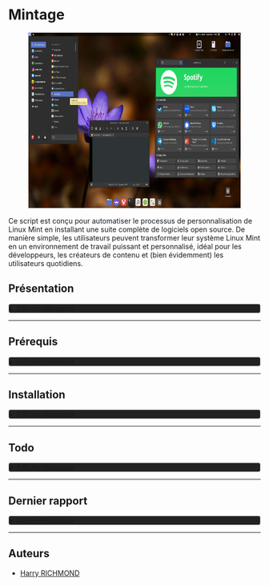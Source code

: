 # Mintage

<figure>
  <img src="./DATA/preview.jpg" alt="Preview" height="350">
  <figcaption></figcaption>
</figure>

Ce script est conçu pour automatiser le processus de personnalisation de Linux Mint en installant une suite complète de logiciels open source. De manière simple, les utilisateurs peuvent transformer leur système Linux Mint en un environnement de travail puissant et personnalisé, idéal pour les développeurs, les créateurs de contenu et (bien évidemment) les utilisateurs quotidiens.

## Présentation

<details style="background-color: #222222; border: 1px solid #ccc; border-radius: 4px;">
<summary>Afficher/Masquer</summary>

### Fonctionnalités

- **Installation Automatique** : Déployez votre environnement personnalisé sans intervention manuelle.
- **Suite Complète** : Le script inclut des logiciels pour le développement, la bureautique, le multimédia, et plus encore.
- **Open Source** : Tous les logiciels installés sont open source, garantissant transparence et respect de la vie privée.
- **Thème Préconfiguré** : Profitez d'un thème sobre et fonctionnel, conçu pour une expérience utilisateur optimale.

### Liste de logiciels

Une liste non exhaustive des logiciels inclus dans ce script :

- **Développement**: Codium, Git, Docker
- **Bureautique**: LibreOffice, Thunderbird
- **Multimédia**: GIMP, Kodi
- **Internet**: Vivaldi, FileZilla
- ...et beaucoup d'autres !

Vous pouvez aussi consulter [la liste complète.](./DATA/complete-list.md)

### Contributions

Les contributions sont les bienvenues ! Si vous avez des suggestions ou des améliorations, n'hésitez pas à soumettre une pull request ou à ouvrir une issue.

### License

Distribué sous la licence GPLv3. Voir `LICENSE` pour plus d'informations.

</details>

---

## Prérequis

<details style="background-color: #222222; border: 1px solid #ccc; border-radius: 4px;">
<summary>Afficher/Masquer</summary>

Une clean install de [Linux Mint 21.3 x86_64](https://www.linuxmint.com) est nécessaire.
Pour info pour coller dans le terminal il faut utiliser `CTRL + SHIFT + V` et pour copier `CTRL + SHIFT + C`.
`CTRL + C` sert à quitter dans le terminal.

Choisir les miroirs de téléchargement pour les mises à jour (prenez les plus rapides)
Pour ouvrir le terminal : `CTRL + ALT + T`

```bash
/usr/bin/software-properties-gtk
```

Ensuite choisissez les drivers

```bash
driver-manager
```

Installez les drivers propriétaires et "Appliquer les changements", puis fermez.

Faire les mise à jour

```bash
mintupdate
```

Et installer nala, une surcouche du gestionnaire apt

```bash
# Nala
sudo apt install -y nala expect curl wget
# puis changer les miroir de dl avec :
sudo nala fetch
# en répondant "1 2 3" sans oublier les espaces entre eux
# ou plus simplement (mais semble ne pas toujours marcher)
echo -e "1 2 3\nY" | sudo nala fetch
```

Il y a une source défaillante chez moi :
Ouvrez "Gestionnaire de mises à jour" et allez dans "Edition/Sources de logiciels", allez ensuite dans "Dépôts supplémentaires"
et décochez la source en question, ici je décoche "linuxmirrors.ir".

### Téléchargement

Depuis le terminal, on télécharge [la dernière release](https://github.com/RogerBytes/Mintage/releases/latest), la décompresse et on entre dans le dossier :

```bash
latest_url=$(curl -sL -w '%{url_effective}\n' https://github.com/RogerBytes/Mintage/releases/latest -o /dev/null)
download_url="${latest_url/tag\/v/download/v}/Mintage-${latest_url##*/}.tar.gz"
wget $download_url
file=$(find . -name 'Mintage*.tar.gz' -print -quit)
tar -xvf "$file"
folder_name=$(tar -tf "$file" | head -1 | cut -f1 -d"/")
rm $file
cd $folder_name
```

</details>

---

## Installation

<details style="background-color: #222222; border: 1px solid #ccc; border-radius: 4px;">
<summary>Afficher/Masquer</summary>

### Installation scriptée

Dans le terminal, dans le dossier extrait depuis l'archive (l'on y est déjà après avoir fait les prérequis)

```bash
./prerequis.sh
```

Puis dans un nouveau terminal :

```bash
./install.sh
```

puis faire un reboot
Lancez vivaldi et thunderbird une première fois

après reboot, lancer :

```bash
./after-reboot.sh
```

### Installations manuelles

#### Grub Csutomizer

Si Dual-Boot seulement !
Dans un terminal :

```bash
grub-customizer
```

Dans Grub customizer mettez "calmgrub" comme thème avec l’icône de "+" dans l'onglet "apparence" (mettez calmgrub.tar.gz qui se trouve dans /racine du système) faites "appliquer" et enregistrez.

#### Gestionnaire de mises à jour

Dans "Gestionnaire de mises à jour" allez dans "Édition/Préférences", allez dans l'onglet "Paquet" et cochez les maj cinnamon et flatpak, ensuite allez dans l'onglet "Automatisation" et cochez tout sauf le dernier "Retirer les noyaux obsolètes et leurs dépendances".

#### Dual Boot avec Windows

Si Dual-Boot seulement !

Dans un terminal :

```bash
gnome-disks
```

Trouvez le disque où est installé Windows, puis chez la partition NTFS où il se trouve, sélectionnez-le puis cliquez
sur la petite roue de paramétrage. Choisissez l'option "modifier les options de montage",
Décochez "Réglages par défaut de la session" et décochez tout puis faîtes "Valider.

#### Fontbase

Dans fontbase cliquez sur "..." et dans
Pour "Root Folder" choisissez le dossier "Local"

#### pCloud

Lancer pcloud dans `~/Local/Ressources/apimages`

Ouvrez Jdownloader et depuis fichier faites import
cliquez sur telechargement et lancer l'import du fichier JD2-Dark-Theme.jd2backup
à la fin d'install supprimez JD2-Dark-Theme.jd2backup

#### LanguageTools pour LibreOffice

Téléchargez l'extension via wget (dl direct)

```bash
wget https://languagetool.org/download/LanguageTool-stable.oxt
```

Dans LibreOffice allez dans "Outils/Gestionnaire des extensions..."
Puis "Ajouter" et choisir "LanguageTool-stable.oxt",

Dans LibreOffice aller dans "Outils/Options" (ou 'Alt+F12'), puis :
"Paramètres linguistiques" - "Linguistique" et allez dans l'encart "Modules linguistiques disponibles", puis : - Décochez "Vérificateur orthographique Hunspell" - "Langues" : - Interface utilisateur = "Français (France)" - Paramètres locaux = "Français (France)" - Monnaie par défaut = "EUR € Français (France)" - Occidental = "Français (France)" - décochez "Asiatique"

Dans votre dossier utilisateur se trouve le dossier Mintage : vous pouvez maintenant le supprimer !  
Une documentation avec plein de conseils et astuces se trouve dans `~/Local/Documentation`.

#### Derniers réglages

Sinon sur votre bureau 'clic droit' > personnaliser :
décochez "ajustement automatique", puis cliquez en bas sur "Paramètre du bureau"
Décochez le poste de travail et cochez le dossier personnel

Lancez Xpad une première fois depuis le menu.

Clic droit sur l’icône "préférences" dans l'onglet "au démarrage, cochez "Démarrer Xpad automatiquement après l'ouverture de session".

Votre installation est terminée !

</details>

---

## Todo

<details style="background-color: #222222; border: 1px solid #ccc; border-radius: 4px;">
<summary>Afficher/Masquer</summary>

1. Faire un script de customisation pour une nouvelle session.
2. Corriger le lien vers trousseau du navigateur il faut mettre `vivaldi://password-manager/passwords`.
3. Faire une application simple pour changer de runtime Java.
4. Le thème root souris au propre (au lieu de mon swap manuel) est `sudo update-alternatives --config x-cursor-theme`.
5. Ajouter gestionnaire apimage [VIA CE PPA](https://launchpad.net/~appimagelauncher-team/+archive/ubuntu/stable) de [AppImageLauncher](https://github.com/TheAssassin/AppImageLauncher).
6. Voir pour faire installation entièrement auto de jackd libdvd(et son libdvdcss).
7. Créer une version light pour user simple.

</details>

---

## Dernier rapport

<details style="background-color: #222222; border: 1px solid #ccc; border-radius: 4px;">
<summary>Afficher/Masquer</summary>

### Problèmes

Fixé - Il y a un souci avec "linuxmirrors.ir" (source de logiciel), -> j'ai édité le pré requis

### Observations

Après qt5ct (juste après game feral mode et powerlevel de zsh) Système demande à relancer cinnamon. Et dans le shell il demande le mdp dans le terminal sans rien faire derrière.

#### Les paquets que je remets manuellement (afin de sauter une étape)

- blueman
- caffeine

-> plus de pb avec transmission-gtk

#### Les appli flatpak sans support de thème

- Ciano - Compression et conversion de fichiers audio et vidéo
- Mousai - io.github.seadve.Mousai
- Téléchargeur de vidéo - com.github.unrud.VideoDownloader

</details>

---

## Auteurs

- [Harry RICHMOND](https://github.com/RogerBytes)
